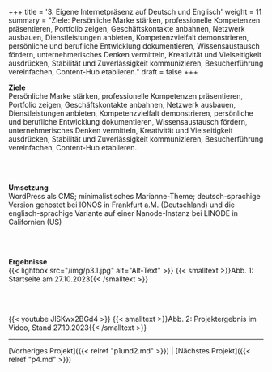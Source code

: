 +++
title = '3. Eigene Internetpräsenz auf Deutsch und Englisch'
weight = 11
summary = "Ziele: Persönliche Marke stärken, professionelle Kompetenzen präsentieren, Portfolio zeigen, Geschäftskontakte anbahnen, Netzwerk ausbauen, Dienstleistungen anbieten, Kompetenzvielfalt demonstrieren, persönliche und berufliche Entwicklung dokumentieren, Wissensaustausch fördern, unternehmerisches Denken vermitteln, Kreativität und Vielseitigkeit ausdrücken, Stabilität und Zuverlässigkeit kommunizieren, Besucherführung vereinfachen, Content-Hub etablieren."
draft = false
+++

**Ziele**  
Persönliche Marke stärken, professionelle Kompetenzen präsentieren, Portfolio zeigen, Geschäftskontakte anbahnen, Netzwerk ausbauen, Dienstleistungen anbieten, Kompetenzvielfalt demonstrieren, persönliche und berufliche Entwicklung dokumentieren, Wissensaustausch fördern, unternehmerisches Denken vermitteln, Kreativität und Vielseitigkeit ausdrücken, Stabilität und Zuverlässigkeit kommunizieren, Besucherführung vereinfachen, Content-Hub etablieren. 

</br></br>  

**Umsetzung**  
WordPress als CMS; minimalistisches Marianne-Theme; deutsch-sprachige Version gehostet bei IONOS in Frankfurt a.M. (Deutschland) und die englisch-sprachige Variante auf einer Nanode-Instanz bei LINODE in Californien (US)

</br></br>  

**Ergebnisse**  
{{< lightbox src="/img/p3.1.jpg" alt="Alt-Text" >}}
{{< smalltext >}}Abb. 1: Startseite am 27.10.2023{{< /smalltext >}}

</br></br>  


{{< youtube JlSKwx2BGd4 >}}
{{< smalltext >}}Abb. 2: Projektergebnis im Video, Stand 27.10.2023{{< /smalltext >}}

---

[Vorheriges Projekt]({{< relref "p1und2.md" >}}) | [Nächstes Projekt]({{< relref "p4.md" >}})
